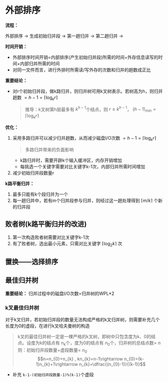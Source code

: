 # 外部排序

**流程：**

外部排序 $\rightarrow$ 生成初始归并段 $\rightarrow$ 第一趟归并 $\rightarrow$ 第二趟归并 $\rightarrow$

**时间开销：**

- 外部排序时间开销=内部排序(产生初始归并段)所需的时间+外存信息读写的时间+内部归并所需的时间
- 对同一文件而言，进行外排时所需读/写外存的次数和归并的趟数成正比

**重要结论：**

- 对r个初始归并段，做k路归并，则归并树可用k叉树表示。若树高为h，则归并趟数 $=h-1=\lceil \log_k{r}\rceil$
  >推导：k叉树第h层最多有 $k^{h-1}$个结点，则 $r\leq k^{h-1}$， $(h-1)_{min}=\lceil \log_k{r}\rceil$

**优化：**

1. 采用多路归并可以减少归并趟数，从而减少磁盘I/O次数 $=h-1=\lceil \log_k{r}\rceil$
    >多路归并带来的负面影响
    - k路归并时，需要开辟k个输入缓冲区，内存开销增加
    - 每挑选一个关键字需要对比关键字k-1次，内部归并所需时间增加
2. 减少初始归并段数量r

**k路平衡归并：**

1. 最多只能有k个段归并为一个
2. 每一趟归并中，若有m个归并段参与归并，则经过这一趟处理得到 $\lceil m/k\rceil$ 个新的归并段

## 败者树(k路平衡归并的改进)

1. 第一次构造败者树需要对比关键字k-1次
2. 有了败者树，选出最小元素，只需对比关键字 $\lceil \log_2{k}\rceil$ 次

## 置换——选择排序

## 最佳归并树

**重要结论：** 归并过程中的磁盘I/O次数=归并树的WPL*2

### k叉最佳归并树

对于k叉归并，若初始归并段的数量无法构成严格的k叉归并树，则需要补充几个长度为0的虚段，在进行k叉哈夫曼树的构造

>k叉的最佳归并树一定是一棵严格的k叉树，即树中只包含度为k、0的结点。设度为k的结点有 $n_{k}$个，度为0的结点有 $n_{0}$个，归并树的总结点数= $n$则：初始归并段数量+虚段数量= $n_{0}$
$$n=n_{0}+n_{k} , kn_{k}=n-1\rightarrow n_{0}=(k-1)n_{k}+1\rightarrow n_{k}=\dfrac{(n_{0}-1)}{(k-1)}$$

- 补充 `k-1-(初始归并段数量-1)%(k-1)`个虚段
